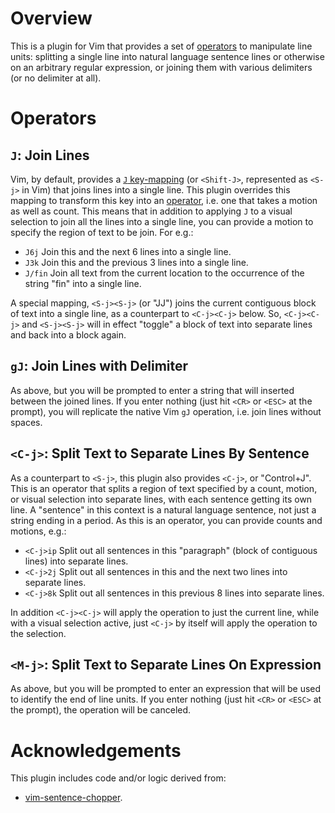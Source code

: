 # Overview

This is a plugin for Vim that provides a set of [operators](http://vimdoc.sourceforge.net/htmldoc/motion.html#operator) to manipulate line units: splitting a single line into natural language sentence lines or otherwise on an arbitrary regular expression, or joining them with various delimiters (or no delimiter at all).

# Operators

## ``J``: Join Lines

Vim, by default, provides a [``J`` key-mapping](http://vimdoc.sourceforge.net/htmldoc/change.html#J) (or ``<Shift-J>``, represented as ``<S-j>`` in Vim) that joins lines into a single line.
This plugin overrides this mapping to transform this key into an [operator](http://vimdoc.sourceforge.net/htmldoc/motion.html#operator), i.e. one that takes a motion as well as count.
This means that in addition to applying ``J`` to a visual selection to join all the lines into a single line, you can provide a motion to specify the region of text to be join.
For e.g.:

-   ``J6j``
    Join this and the next 6 lines into a single line.
-   ``J3k``
    Join this and the previous 3 lines into a single line.
-   ``J/fin``
    Join all text from the current location to the occurrence of the string "fin" into a single line.

A special mapping, ``<S-j><S-j>`` (or "JJ") joins the current contiguous block of text into a single line, as a counterpart to ``<C-j><C-j>`` below.
So, ``<C-j><C-j>`` and ``<S-j><S-j>`` will in effect "toggle" a block of text into separate lines and back into a block again.

## ``gJ``: Join Lines with Delimiter

As above, but you will be prompted to enter a string that will inserted between the joined lines.
If you enter nothing (just hit ``<CR>`` or ``<ESC>`` at the prompt), you will replicate the native Vim ``gJ`` operation, i.e. join lines without spaces.

## ``<C-j>``: Split Text to Separate Lines By Sentence

As a counterpart to ``<S-j>``, this plugin also provides ``<C-j>``, or "Control+J".
This is an operator that splits a region of text specified by a count, motion, or visual selection into separate lines, with each sentence getting its own line.
A "sentence" in this context is a natural language sentence, not just a string ending in a period.
As this is an operator, you can provide counts and motions, e.g.:

-   ``<C-j>ip``
    Split out all sentences in this "paragraph" (block of contiguous lines) into separate lines.
-   ``<C-j>2j``
    Split out all sentences in this and the next two lines into separate lines.
-   ``<C-j>8k``
    Split out all sentences in this previous 8 lines into separate lines.

In addition ``<C-j><C-j>`` will apply the operation to just the current line, while with a visual selection active, just ``<C-j>`` by itself will apply the operation to the selection.

## ``<M-j>``: Split Text to Separate Lines On Expression

As above, but you will be prompted to enter an expression that will be used to identify the end of line units.
If you enter nothing (just hit ``<CR>`` or ``<ESC>`` at the prompt), the operation will be canceled.

# Acknowledgements

This plugin includes code and/or logic derived from:

-   [vim-sentence-chopper](https://github.com/Konfekt/vim-sentence-chopper).
